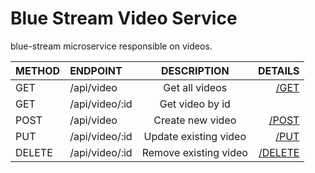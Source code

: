 # Blue Stream Video Service

blue-stream microservice responsible on videos.

| METHOD | ENDPOINT        | DESCRIPTION            | DETAILS |
|--------| :-------------  |:----------------------:| -----:|
| GET    | /api/video      | Get all videos         | [/GET](https://github.com/blue-stream/blue-stream-video/blob/master/docs/GET.md) |
| GET    | /api/video/:id  | Get video by id        |  |
| POST   | /api/video      | Create new video       |  [/POST](https://github.com/blue-stream/blue-stream-video/blob/master/docs/POST.md)|
| PUT    | /api/video/:id  | Update existing video  |  [/PUT](https://github.com/blue-stream/blue-stream-video/blob/master/docs/PUT.md)|
| DELETE | /api/video/:id  | Remove existing video  |  [/DELETE](https://github.com/blue-stream/blue-stream-video/blob/master/docs/DELETE.md)|
